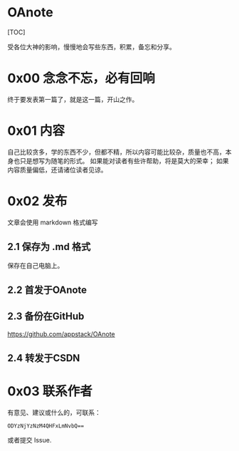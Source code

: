 # OAnote

[TOC]

受各位大神的影响，慢慢地会写些东西，积累，备忘和分享。

# 0x00 念念不忘，必有回响

终于要发表第一篇了，就是这一篇，开山之作。

# 0x01 内容
自己比较贪多，学的东西不少，但都不精，所以内容可能比较杂，质量也不高，本身也只是想写为随笔的形式。
如果能对读者有些许帮助，将是莫大的荣幸；
如果内容质量偏低，还请诸位读者见谅。

# 0x02 发布
文章会使用 markdown 格式编写

## 2.1 保存为 .md 格式

保存在自己电脑上。

## 2.2 首发于OAnote

## 2.3 备份在GitHub

https://github.com/appstack/OAnote

## 2.4 转发于CSDN

# 0x03 联系作者

有意见、建议或什么的，可联系：

```
ODYzNjYzNzM4QHFxLmNvbQ==
```

或者提交 Issue.

